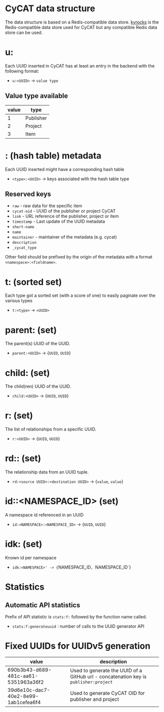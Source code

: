 # CyCAT data structure

The data structure is based on a Redis-compatible data store. [kvrocks](https://github.com/bitleak/kvrocks) is the Redis-compatible data store used for CyCAT
but any compatible Redis data store can be used.

# u:<UUID>

Each UUID inserted in CyCAT has at least an entry in the backend with the following format:

- `u:<UUID>` -> `value type`

## Value type available

|value|type|
|-----|-----------------------------------------|
| 1   | Publisher                               |
| 2   | Project                                 |
| 3   | Item                                    |

# <TYPE INT>:<UUID> (hash table) metadata

Each UUID inserted might have a corresponding hash table

- `<type>:<UUID>` -> keys associated with the hash table type

## Reserved keys

- `raw` - raw data for the specific item
- `cycat-oid` - UUID of the publisher or project CyCAT
- `link` - URL reference of the publisher, project or item
- `timestamp` - Last update of the UUID metadata
- `short-name`
- `name`
- `maintainer` - maintainer of the metadata (e.g. cycat)
- `description`
- `_cycat_type`
  
Other field should be prefixed by the origin of the metadata with a format `<namespace>:<fieldname>`.

# t:<TYPE INT> (sorted set)

Each type got a sorted set (with a score of one) to easily paginate over the various types

- `t:<type>` -> `<UUID>`

# parent:<UUID> (set)

The parent(s) UUID of the UUID.

- `parent:<UUID>` -> {`UUID`, `UUID`}

# child:<UUID> (set)

The child(ren) UUID of the UUID.

- `child:<UUID>` -> {`UUID`, `UUID`}

# r:<UUID> (set)

The list of relationships from a specific UUID.

- `r:<UUID>` -> {`UUID`, `UUID`}

# rd:<UUID>:<UUID> (set)

The relationship data from an UUID tuple.

- `rd:<source UUID>:<destination UUID>` -> {`value`, `value`}

# id:<NAMESPACE>:<NAMESPACE_ID> (set)

A namespace id referenced in an UUID

- `id:<NAMESPACE>:<NAMESPACE_ID>` -> {`UUID`, `UUID`}

# idk:<NAMESPACE> (set)

Known id per namespace

- `idk:<NAMESPACE>' -> {`NAMESPACE_ID`, `NAMESPACE_ID`}

# Statistics

## Automatic API statistics

Prefix of API statistic is `stats:f:` followed by the function name called.

- `stats:f:generateuuid` : number of calls to the UUID generator API

# Fixed UUIDs for UUIDv5 generation

|value|description|
|-----|-----------|
|690b3b43-d689-481c-aa61-5351963a36f2|Used to generate the UUID of a GitHub url - concatenation key is `publisher:project`|
|39d6e10c-dac7-40e2-8e99-1ab1cefea6f4|Used to generate CyCAT OID for publisher and project|
